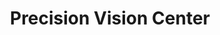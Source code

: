---
title: "Precision Vision Center"
url: /erie/precision-vision-center-east-38th-street/
shop: optician
---